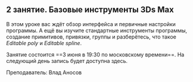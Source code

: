 ## 2 занятие. Базовые инструменты 3Ds Max

В этом уроке вас ждёт обзор интерфейса и первичные настройки программы. А ещё вы изучите стандартные инструменты программы, создание примитивов, привязки, группы и разберётесь, что такое *Editable poly* и  *Editable spline*.

Занятие состоится ==3 июня в 19:30 по московскому времени==. На следующий день запись будет доступна здесь. 

Преподаватель: Влад Аносов